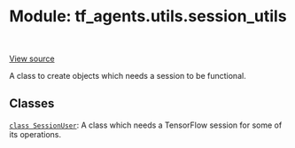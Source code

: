 <div itemscope itemtype="http://developers.google.com/ReferenceObject">
<meta itemprop="name" content="tf_agents.utils.session_utils" />
<meta itemprop="path" content="Stable" />
</div>

# Module: tf_agents.utils.session_utils

<table class="tfo-notebook-buttons tfo-api" align="left">
</table>

<a target="_blank" href="https://github.com/tensorflow/agents/tree/master/tf_agents/utils/session_utils.py">View
source</a>

A class to create objects which needs a session to be functional.

<!-- Placeholder for "Used in" -->


## Classes

[`class SessionUser`](../../tf_agents/utils/session_utils/SessionUser.md): A class which needs a TensorFlow session for some of its operations.

